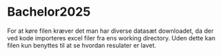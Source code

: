 # Bachelor2025
For at køre filen kræver det man har diverse datasæt downloadet, da der ved kode importeres excel filer fra ens working directory. Uden dette kan filen kun benyttes til at se hvordan resulater er lavet.
